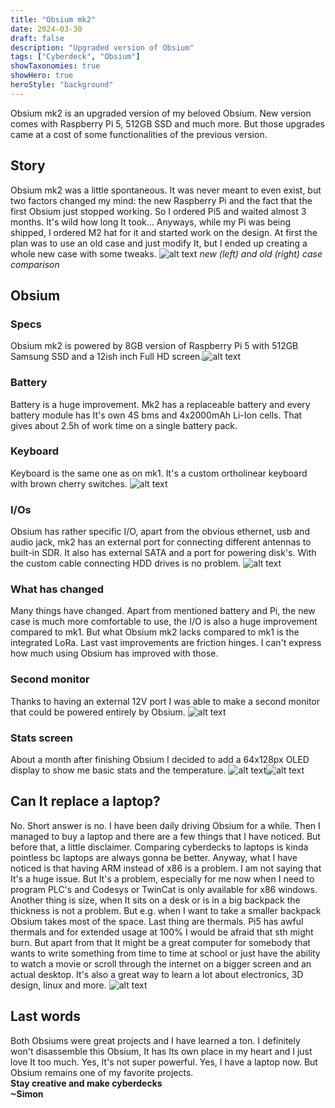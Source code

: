 ```yaml
---
title: "Obsium mk2"
date: 2024-03-30
draft: false
description: "Upgraded version of Obsium"
tags: ["Cyberdeck", "Obsium"]
showTaxonomies: true
showHero: true
heroStyle: "background"
---
```


Obsium mk2 is an upgraded version of my beloved Obsium. New version comes with Raspberry Pi 5, 512GB SSD and much more. But those upgrades came at a cost of some functionalities of the previous version.

## Story
Obsium mk2 was a little spontaneous. It was never meant to even exist, but two factors changed my mind: the new Raspberry Pi and the fact that the first Obsium just stopped working. So I ordered Pi5 and waited almost 3 months. It's wild how long It took... Anyways, while my Pi was being shipped, I ordered M2 hat for it and started work on the design. At first the plan was to use an old case and just modify It, but I ended up creating a whole new case with some tweaks.
![alt text](20240307_074038.jpg) *new (left) and old (right) case comparison*

## Obsium
### Specs
Obsium mk2 is powered by 8GB version of Raspberry Pi 5 with 512GB Samsung SSD and a 12ish inch Full HD screen.![alt text](20240307_184442.jpg)

### Battery
Battery is a huge improvement. Mk2 has a replaceable battery and every battery module has It's own 4S bms and 4x2000mAh Li-Ion cells. That gives about 2.5h of work time on a single battery pack.

### Keyboard
Keyboard is the same one as on mk1. It's a custom ortholinear keyboard with brown cherry switches.
![alt text](20230720_095833.jpg)

### I/Os
Obsium has rather specific I/O, apart from the obvious ethernet, usb and audio jack, mk2 has an external port for connecting different antennas to built-in SDR. It also has external SATA and a port for powering disk's. With the custom cable connecting HDD drives is no problem.
![alt text](82579870-690d-4b3b-8919-5b77f80ccd93.jpg)

### What has changed
Many things have changed. Apart from mentioned battery and Pi, the new case is much more comfortable to use, the I/O is also a huge improvement compared to mk1. But what Obsium mk2 lacks compared to mk1 is the integrated LoRa. Last vast improvements are friction hinges. I can't express how much using Obsium has improved with those.

### Second monitor
Thanks to having an external 12V port I was able to make a second monitor that could be powered entirely by Obsium.
![alt text](20240317_130445.jpg)

### Stats screen
About a month after finishing Obsium I decided to add a 64x128px OLED display to show me basic stats and the temperature.
![alt text](received_808391628008093.jpeg)![alt text](20240504_183704.jpg)

## Can It replace a laptop?
No. Short answer is no. I have been daily driving Obsium for a while. Then I managed to buy a laptop and there are a few things that I have noticed. But before that, a little disclaimer. Comparing cyberdecks to laptops is kinda pointless bc laptops are always gonna be better. Anyway, what I have noticed is that having ARM instead of x86 is a problem. I am not saying that It's a huge issue. But It's a problem, especially for me now when I need to program PLC's and Codesys or TwinCat is only available for x86 windows. Another thing is size, when It sits on a desk or is in a big backpack the thickness is not a problem. But e.g. when I want to take a smaller backpack Obsium takes most of the space. Last thing are thermals. Pi5 has awful thermals and for extended usage at 100% I would be afraid that sth might burn. But apart from that It might be a great computer for somebody that wants to write something from time to time at school or just have the ability to watch a movie or scroll through the internet on a bigger screen and an actual desktop. It's also a great way to learn a lot about electronics, 3D design, linux and more.
![alt text](20240906_092130.jpg)

## Last words
Both Obsiums were great projects and I have learned a ton. I definitely won't disassemble this Obsium, It has Its own place in my heart and I just love It too much. Yes, It's not super powerful. Yes, I have a laptop now. But Obsium remains one of my favorite projects.\
**Stay creative and make cyberdecks**\
**~Simon**



